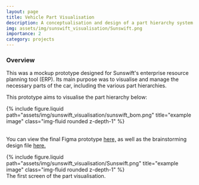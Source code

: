 ```yaml
---
layout: page
title: Vehicle Part Visualisation
description: A conceptualisation and design of a part hierarchy system tied to the Sunswift 7 solar car.
img: assets/img/sunswift_visualisation/Sunswift.png
importance: 2
category: projects
---
```


### Overview

This was a mockup prototype designed for Sunswift's enterprise resource planning tool (ERP). Its main purpose was to visualise and manage the necessary parts of the car, including the various part hierarchies.

This prototype aims to visualise the part hierarchy below:

<div class="row justify-content-sm-center">
  <div class="col-sm-8 mt-3 mt-md-0">
    {% include figure.liquid path="assets/img/sunswift_visualisation/sunswift_bom.png" title="example image" class="img-fluid rounded z-depth-1" %}
  </div>
</div>

<br>

You can view the final Figma prototype [here,](https://www.figma.com/proto/3cQJHeyc6pyH3pl0GcqPKo/Sunswift?type=design&node-id=30-6&t=xjnXQH71UPnMPbMq-1&scaling=scale-down&page-id=15%3A4&starting-point-node-id=30%3A6&show-proto-sidebar=1) as well as the brainstorming design file [here.](https://www.figma.com/file/3cQJHeyc6pyH3pl0GcqPKo/Sunswift?type=design&node-id=0-1&mode=design)

<div class="row mt-4">
  <div class="col-sm mt-3 mt-md-0">
    {% include figure.liquid path="assets/img/sunswift_visualisation/Sunswift.png" title="example image" class="img-fluid rounded z-depth-1" %}
  </div>
</div>
<div class="caption">
  The first screen of the part visualisation.
</div>